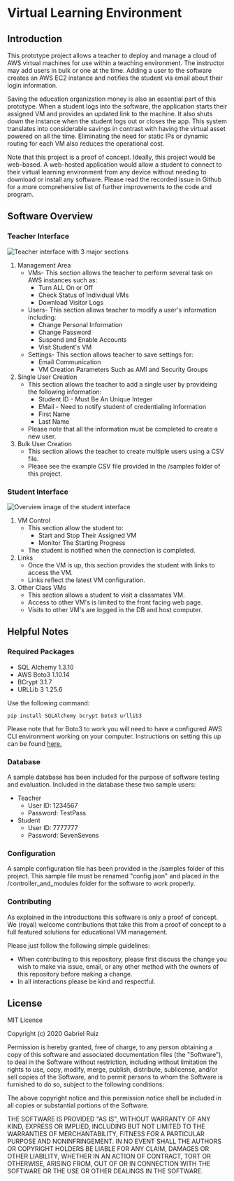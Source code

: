 # Virtual Learning Environment

## Introduction
This prototype project allows a teacher to deploy and manage a 
cloud of AWS virtual machines for use within a teaching environment. 
The instructor may add users in bulk or one at the time. 
Adding a user to the software creates an AWS EC2 instance and 
notifies the student via email about their login information.
 
Saving the education organization money is also an essential part 
of this prototype. When a student logs into the software, the
application starts their assigned VM and provides an updated 
link to the machine. It also shuts down the instance when the
student logs out or closes the app. This system translates into
considerable savings in contrast with having the virtual asset 
powered on all the time. Eliminating the need for static IPs or 
dynamic routing for each VM also reduces the operational cost.

Note that this project is a proof of concept. 
Ideally, this project would be web-based. A web-hosted application
would allow a student to connect to their virtual learning 
environment from any device without needing to download or install
any software. Please read the recorded issue in Github for a more
comprehensive list of further
improvements to the code and program.

## Software Overview
### Teacher Interface 
![Teacher interface with 3 major sections](https://i.imgur.com/3k6cxSU.png)

1. Management Area
    * VMs- This section allows the teacher to perform several task on AWS instances such as:
        * Turn ALL On or Off
        * Check Status of Individual VMs
        * Download Visitor Logs
    * Users- This section allows teacher to modify a user's information including:
        * Change Personal Information
        * Change Password
        * Suspend and Enable Accounts
        * Visit Student's VM
    * Settings- This section allows teacher to save settings for:
        * Email Communication
        * VM Creation Parameters Such as AMI and Security Groups
2. Single User Creation
    * This section allows the teacher to add a single user by provideing the following information:
        * Student ID - Must Be An Unique Integer
        * EMail - Need to notify student of credentialing information
        * First Name
        * Last Name
    * Please note that all the information must be completed to create a new user. 
3. Bulk User Creation
    * This section allows the teacher to create multiple users using a CSV file.
    * Please see the example CSV file provided in the /samples folder of this project.
   
### Student Interface 
![Overview image of the student interface](https://i.imgur.com/HVD4zt6.png)

1. VM Control
    * This section allow the student to:
        * Start and Stop Their Assigned VM
        * Monitor The Starting Progress
    * The student is notified when the connection is completed.
2. Links
    * Once the VM is up, this section provides the student with links to access the VM.
    * Links reflect the latest VM configuration.
3. Other Class VMs
    * This section allows a student to visit a classmates VM.
    * Access to other VM's is limited to the front facing web page.
    * Visits to other VM's are logged in the DB and host computer.
    
## Helpful Notes
### Required Packages
* SQL Alchemy 1.3.10
* AWS Boto3 1.10.14
* BCrypt 3.1.7
* URLLib 3 1.25.6

Use the following command:
```commandline
pip install SQLAlchemy bcrypt boto3 urllib3
```
Please note that for Boto3 to work you will need to have a configured 
AWS CLI environment working on your computer.
Instructions on setting this up can be found
[here.](https://docs.aws.amazon.com/cli/latest/userguide/cli-chap-install.html)

### Database
A sample database has been included for the purpose of software testing and evaluation. 
Included in the database these two sample users:
* Teacher
    * User ID: 1234567
    * Password: TestPass
* Student
    * User ID: 7777777
    * Password: SevenSevens
    
### Configuration
A sample configuration file has been provided in the /samples folder of this project.
This sample file must be renamed "config.json" and placed in the /controller_and_modules
folder for the software to work properly.

### Contributing
As explained in the introductions this software is only a proof of concept. We (royal) 
welcome contributions that take this from a proof of concept to a full featured solutions
for educational VM management. 

Please just follow the following simple guidelines:

* When contributing to this repository, please first discuss the change you wish to make 
via issue, email, or any other method with the owners of this repository before making 
a change.
* In all interactions please be kind and respectful.


## License
   MIT License

   Copyright (c) 2020 Gabriel Ruiz  

   Permission is hereby granted, free of charge, to any person obtaining a copy
of this software and associated documentation files (the "Software"), to deal
in the Software without restriction, including without limitation the rights
to use, copy, modify, merge, publish, distribute, sublicense, and/or sell
copies of the Software, and to permit persons to whom the Software is
furnished to do so, subject to the following conditions:

   The above copyright notice and this permission notice shall be included in all
copies or substantial portions of the Software.

   THE SOFTWARE IS PROVIDED "AS IS", WITHOUT WARRANTY OF ANY KIND, EXPRESS OR
IMPLIED, INCLUDING BUT NOT LIMITED TO THE WARRANTIES OF MERCHANTABILITY,
FITNESS FOR A PARTICULAR PURPOSE AND NONINFRINGEMENT. IN NO EVENT SHALL THE
AUTHORS OR COPYRIGHT HOLDERS BE LIABLE FOR ANY CLAIM, DAMAGES OR OTHER
LIABILITY, WHETHER IN AN ACTION OF CONTRACT, TORT OR OTHERWISE, ARISING FROM,
OUT OF OR IN CONNECTION WITH THE SOFTWARE OR THE USE OR OTHER DEALINGS IN THE
SOFTWARE.
